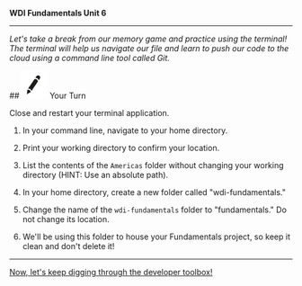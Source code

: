 **WDI Fundamentals Unit 6**

---

*Let's take a break from our memory game and practice using the terminal! The terminal will help us navigate our file and learn to push our code to the cloud using a command line tool called Git.*

##![Your Turn](../assets/exercise.png) Your Turn

Close and restart your terminal application.

1) In your command line, navigate to your home directory.

2) Print your working directory to confirm your location.

3) List the contents of the `Americas` folder without changing your working directory (HINT: Use an absolute path).

4) In your home directory, create a new folder called "wdi-fundamentals."

5) Change the name of the `wdi-fundamentals` folder to "fundamentals." Do not change its location.

6) We'll be using this folder to house your Fundamentals project, so keep it clean and don't delete it!


---

[Now, let's keep digging through the developer toolbox!](../07_chapter/intro.md)
